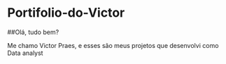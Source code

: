 # Portifolio-do-Victor

##Olá, tudo bem?

Me chamo Victor Praes, e esses são meus projetos que desenvolvi como Data analyst

